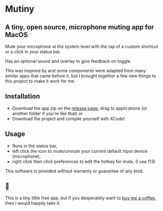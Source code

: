# Mutiny

## A tiny, open source, microphone muting app for MacOS

Mute your microphone at the system level with the tap of a custom shortcut or a click in your status bar.

Has an optional sound and overlay to give feedback on toggle.

This was inspired by and some components were adapted from many similar apps that came before it, but I brought together a few new things to this project to make it work for me. 

## Installation 
- Download the app.zip on the [release page](https://github.com/matthewweldon/Mutiny/releases/tag/1.1), drag to applications (or another folder if you're like that)
or
- Download the project and compile yourself with XCode!

## Usage 
- Runs in the status bar, 
- left click the icon to mute/unmute your current default input device (microphone),
- right click then click preferences to edit the hotkey for mute, (I use f13)

This software is provided without warranty or guarantee of any kind.

## 💸
This is a tiny little free app, but if you desperately want to [buy me a coffee](https://www.buymeacoffee.com/matthewweldon), then I would happily take it.


